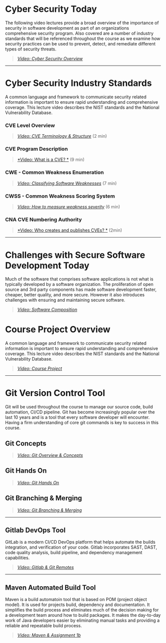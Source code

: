 # Cyber Security Today

The following video lectures provide a broad overview of the importance of security in software development as part of
an organizations comprehensive security program. Also covered are a number of industry standards that will be referenced
throughout the course as we examine how security practices can be used to prevent, detect, and remediate different types
of security threats.

> [*Video: Cyber Security Overview*](https://auburn.hosted.panopto.com/Panopto/Pages/Viewer.aspx?id=691dfb3e-9e97-496e-a8a1-b02e018878f5)

---

# Cyber Security Industry Standards

A common language and framework to communicate security related information is important to ensure rapid understanding
and comprehensive coverage. This lecture video describes the NIST standards and the National Vulnerability Database.

### CVE Level Overview

> [*Video: CVE Terminology & Structure*](https://auburn.hosted.panopto.com/Panopto/Pages/Viewer.aspx?id=b0179e56-de7c-4e9e-b2ca-b030002f832a) (2 min)

### CVE Program Description 

> [*Video: What is a CVE? *](https://auburn.hosted.panopto.com/Panopto/Pages/Viewer.aspx?id=1e63d0f3-4fa9-4b94-b51d-b03000242fd2) (9 min)

### CWE - Common Weakness Enumeration 

> [*Video: Classifying Software Weaknesses*](https://auburn.hosted.panopto.com/Panopto/Pages/Viewer.aspx?id=6545965b-dfb8-4162-836b-b030002951f3) (7 min)

### CWSS - Common Weakness Scoring System

> [*Video: How to measure weakness severity*](https://auburn.hosted.panopto.com/Panopto/Pages/Viewer.aspx?id=635b435b-3d1d-4305-9312-b030002e01ba) (6 min)

### CNA CVE Numbering Authority

> [*Video: Who creates and publishes CVEs? *](https://auburn.hosted.panopto.com/Panopto/Pages/Viewer.aspx?id=5680c998-1adf-43f2-8313-b02f0174000a) (2min)


---

# Challenges with Secure Software Development Today

Much of the software that comprises software applications is not what is typically developed by a software organization.
The proliferation of open source and 3rd party components has made software development faster, cheaper, better quality,
and more secure. However it also introduces challenges with ensuring and maintaining secure software.


> [*Video: Software Composition*](https://auburn.hosted.panopto.com/Panopto/Pages/Viewer.aspx?id=3e22254c-bae0-4e6c-bfeb-ae950151c7c8)

# Course Project Overview

A common language and framework to communicate security related information is important to ensure rapid understanding
and comprehensive coverage. This lecture video describes the NIST standards and the National Vulnerability Database.

> [*Video: Course Project*](https://auburn.hosted.panopto.com/Panopto/Pages/Viewer.aspx?id=027ea13c-8e61-4639-b59e-ae950154f8c4)

---

# Git Version Control Tool

Git will be used throughout the course to manage our source code, build automation, CI/CD pipeline.  Git has become increasingly popular over the last 10 years and is a tool that every software developer will encounter.  Having a firm understanding of core git commands is key to success in this course.

## Git Concepts

> [*Video: Git Overview & Concepts*](https://auburn.hosted.panopto.com/Panopto/Pages/Viewer.aspx?id=c629d7c5-1deb-466b-be11-ae9d0074f520)

## Git Hands On

> [*Video: Git Hands On*](https://auburn.hosted.panopto.com/Panopto/Pages/Viewer.aspx?id=1645e05b-b05e-4a2c-aa18-ae9d00b0c2bb)

## Git Branching & Merging

> [*Video: Git Branching & Merging*](https://auburn.hosted.panopto.com/Panopto/Pages/Viewer.aspx?id=fac76254-d9e5-4895-9fe5-ae9d00b0b70b)

---

## Gitlab DevOps Tool

GitLab is a modern CI/CD DevOps platform that helps automate the builds integration, and verification of your code. Gitlab incorporates SAST, DAST, code quality analysis, build pipeline, and dependency management capabilities.  

> [*Video: Gitlab & Git Remotes*](https://auburn.hosted.panopto.com/Panopto/Pages/Viewer.aspx?id=d0916ebc-8816-47d1-922a-ae9d00c94422)

---

## Maven Automated Build Tool

Maven is a build automatoin tool that is based on POM (project object model). It is used for projects build, dependency and documentation. It simplifies the build process and eliminates much of the decision making for a development team around how to build packages. It makes the day-to-day work of Java developers easier by eliminating manual tasks and providing a reliable and repeatable build process.

> [*Video: Maven & Assignment 1b*](https://auburn.hosted.panopto.com/Panopto/Pages/Viewer.aspx?id=610b775f-c4a0-4bdd-a73d-ae9d00e42077)